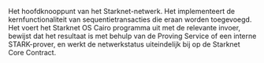 Het hoofdknooppunt van het Starknet-netwerk. Het implementeert de kernfunctionaliteit van sequentietransacties die eraan worden toegevoegd. Het voert het Starknet OS Cairo programma uit met de relevante invoer, bewijst dat het resultaat is met behulp van de Proving Service of een interne STARK-prover, en werkt de netwerkstatus uiteindelijk bij op de Starknet Core Contract.
